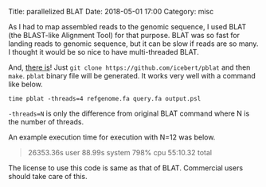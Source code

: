 Title: parallelized BLAT
Date: 2018-05-01 17:00
Category: misc

As I had to map assembled reads to the genomic sequence, I used BLAT (the BLAST-like Alignment Tool) for that purpose. BLAT was so fast for landing reads to genomic sequence, but it can be slow if reads are so many. I thought it would be so nice to have multi-threaded BLAT.

And, [there is](https://github.com/icebert/pblat)! Just `git clone https://github.com/icebert/pblat` and then `make`. `pblat` binary file will be generated. It works very well with a command like below.

```
time pblat -threads=4 refgenome.fa query.fa output.psl
```

`-threads=N` is only the difference from original BLAT command where N is the number of threads.

An example execution time for execution with N=12 was below.

> 26353.36s user 88.99s system 798% cpu 55:10.32 total
 
The license to use this code is same as that of BLAT. Commercial users should take care of this.
